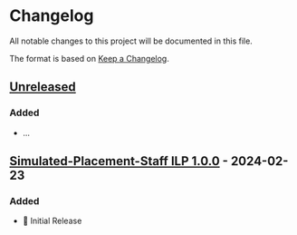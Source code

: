 # Changelog

All notable changes to this project will be documented in this file.

The format is based on [Keep a Changelog](https://keepachangelog.com/en/1.0.0/).

## [Unreleased](https://github.com/UWLSimulationCentre/Simulated-Placement-Staff-Handbook/compare/...HEAD)

### Added
- ...

## [Simulated-Placement-Staff ILP 1.0.0](https://github.com/UWLSimulationCentre/Simulated-Placement-Staff-Handbook/releases/tag/Simulated-Placement-Staff-ILP-1.0.0) - 2024-02-23

### Added
- 🌱 Initial Release 

